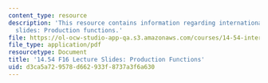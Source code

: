 ```yaml
---
content_type: resource
description: 'This resource contains information regarding international trade lecture
  slides: Production functions.'
file: https://ol-ocw-studio-app-qa.s3.amazonaws.com/courses/14-54-international-trade-fall-2016/d3ca5a729578d662933f8737a3f6a630_MIT14_54F16_Lecture_10.pdf
file_type: application/pdf
resourcetype: Document
title: '14.54 F16 Lecture Slides: Production Functions'
uid: d3ca5a72-9578-d662-933f-8737a3f6a630
---
```

